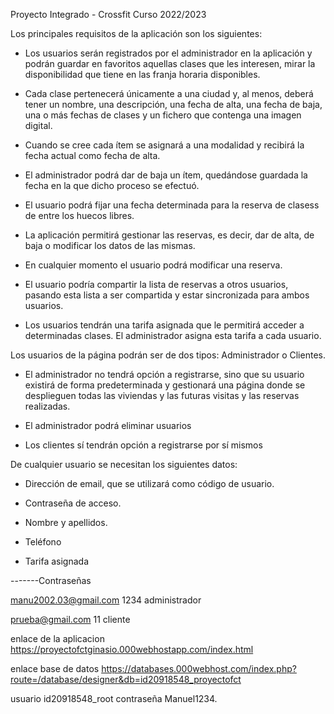 Proyecto Integrado - Crossfit Curso 2022/2023

Los principales requisitos de la aplicación son los siguientes:

- Los usuarios serán registrados por el administrador en la aplicación y podrán guardar en favoritos aquellas clases que les interesen, mirar la disponibilidad que tiene en las franja horaria disponibles.

- Cada clase pertenecerá únicamente a una ciudad y, al menos, deberá tener un nombre, una descripción, una fecha de alta, una fecha de baja, una o más fechas de clases y un fichero que contenga una imagen digital.

- Cuando se cree cada ítem se asignará a una modalidad y recibirá la fecha actual como fecha de alta.

- El administrador podrá dar de baja un ítem, quedándose guardada la fecha en la que dicho proceso se efectuó.

- El usuario podrá fijar una fecha determinada para la reserva de clasess de entre los huecos libres.

- La aplicación permitirá gestionar las reservas, es decir, dar de alta, de baja o modificar los datos de las mismas.

- En cualquier momento el usuario podrá modificar una reserva.

- El usuario podría compartir la lista de reservas a otros usuarios, pasando esta lista a ser compartida y estar sincronizada para ambos usuarios.

- Los usuarios tendrán una tarifa asignada que le permitirá acceder a determinadas clases. El administrador asigna esta tarifa a cada usuario.

Los usuarios de la página podrán ser de dos tipos: Administrador o Clientes.

- El administrador no tendrá opción a registrarse, sino que su usuario existirá de forma predeterminada y gestionará una página donde se desplieguen todas las viviendas y las futuras visitas y las reservas realizadas.

- El administrador podrá eliminar usuarios

- Los clientes sí tendrán opción a registrarse por sí mismos

De cualquier usuario se necesitan los siguientes datos:

- Dirección de email, que se utilizará como código de usuario.

- Contraseña de acceso.

- Nombre y apellidos.

- Teléfono

- Tarifa asignada

-------Contraseñas

manu2002.03@gmail.com 1234 administrador

prueba@gmail.com 11 cliente

enlace de la aplicacion https://proyectofctginasio.000webhostapp.com/index.html

enlace base de datos https://databases.000webhost.com/index.php?route=/database/designer&db=id20918548_proyectofct

usuario id20918548_root contraseña Manuel1234.
